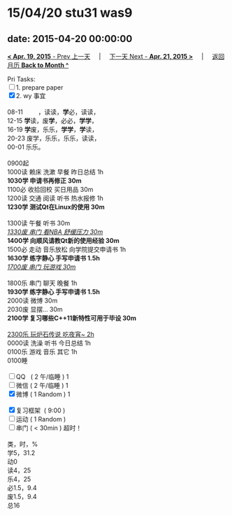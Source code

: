# 15/04/20 stu31 was9

date: 2015-04-20 00:00:00
---
[**< Apr. 19, 2015** - Prev 上一天](/lifelogs/2015/04/d19.md) &nbsp; &nbsp; | &nbsp; &nbsp; [下一天 Next - **Apr. 21, 2015 >**](/lifelogs/2015/04/d21.md) &nbsp; &nbsp; |  &nbsp; &nbsp; [返回月历 **Back to Month ^**](/lifelogs/2015/04/index.md)
<br/><div>Pri Tasks:<br/><input type="checkbox" />1. prepare paper</div>	<div><input type="checkbox" checked="true" />2. wy 事宜<br/></div>	<div>		<div><br/></div>08-11         ，读读，<b>学</b>必，读读，<br/>12-15 <b>学</b>读，废<b>学</b>，必必，<b>学学</b>，<br/>16-19 <b>学</b>废，乐乐，<b>学学</b>，<b>学</b>读，<br/>20-23 废学，乐乐，乐乐，读读，	</div>	<div>00-01 乐乐。<br/>		<div><br/></div>0900起<br/>1000读 赖床 洗漱 早餐 昨日总结 1h	</div>	<div><b>1030学 申请书再修正 30m</b></div>	<div>1100必 收拾回校 买日用品 30m</div>	<div>1200读 交通 阅读 听书 热水报修 1h</div>	<div><b>1230学 测试Qt在Linux的使用 30m</b></div>	<div><b><br/></b></div>	<div>1300读 午餐 听书 30m</div>	<div><u><i>1330废 串门 看NBA 舒缓压力 30m</i></u></div>	<div><b>1400学 向顺风请教Qt新的使用经验 30m</b></div>	<div>1500必 走动 音乐放松 向学院提交申请书 1h</div>	<div><b>1630学 练字静心 手写申请书 1.5h</b></div>	<div><i><u>1700废 串门 玩游戏 30m</u></i></div>	<div><br/></div>	<div>1800乐 串门 聊天 晚餐 1h</div>	<div><b>1930学 </b><b>练字静心 手写申请书 1.5h</b>		<div>2000读 微博 30m</div>		<div>2030废 显摆… 30m</div>		<div><b>2100学 复习哪些C++11新特性可用于毕设 30m</b></div>		<div><br/></div>		<div><u>2300乐 玩炉石传说 吃夜宵~ 2h</u></div>0000读 洗澡 听书 今日总结 1h	</div>	<div>0100乐 游戏 音乐 其它 1h</div>	<div>0100睡</div>	<div><br/></div>	<div><input type="checkbox" />QQ   ( 2 午/临睡 ) 1<br/><input type="checkbox" />微信 ( 2 午/临睡 ) 1</div>	<div><input type="checkbox" checked="true" />微博 ( 1 Random ) 1</div>	<div><br/></div>	<div><input type="checkbox" checked="true" />复习框架  ( 9:00 )<br/></div>	<div><input type="checkbox" />运动 ( 1 Random ) </div>	<div><input type="checkbox" />串门 ( < 30min ) 超时！</div>	<div>		<div><br/></div>类，时，%<br/>学5，31.2<br/>动0<br/>读4，25<br/>乐4，25<br/>必1.5，9.4<br/>废1.5，9.4<br/>总16</div>

